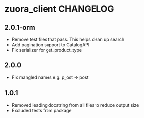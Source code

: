 # zuora_client CHANGELOG

2.0.1-orm
---------

- Remove test files that pass. This helps clean up search
- Add pagination support to CatalogAPI
- Fix serializer for get_product_type

2.0.0
-----

- Fix mangled names e.g. p_ost -> post

1.0.1
-----

- Removed leading docstring from all files to reduce output size
- Excluded tests from package
